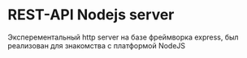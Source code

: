 # REST-API Nodejs server
Эксперементальный http server на базе фреймворка express, был реализован для знакомства с платформой NodeJS
